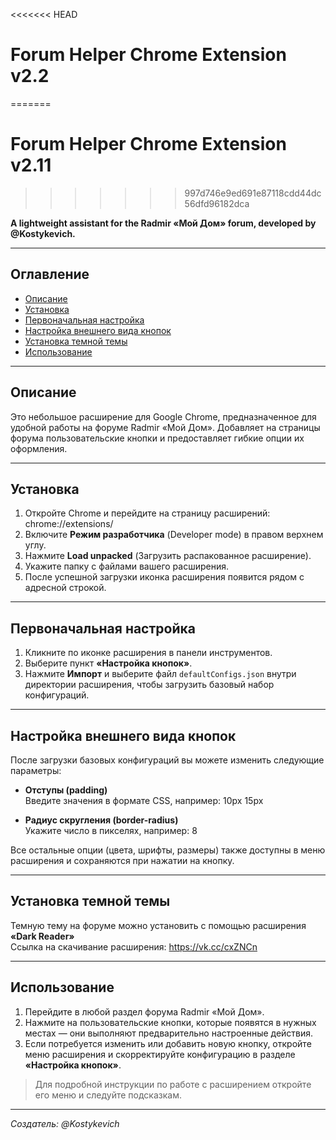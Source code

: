 <<<<<<< HEAD
# Forum Helper Chrome Extension v2.2
=======
# Forum Helper Chrome Extension v2.11
>>>>>>> 997d746e9ed691e87118cdd44dc56dfd96182dca

**A lightweight assistant for the Radmir «Мой Дом» forum, developed by @Kostykevich.**

---

## Оглавление

- [Описание](#описание)
- [Установка](#установка)
- [Первоначальная настройка](#первоначальная-настройка)
- [Настройка внешнего вида кнопок](#настройка-внешнего-вида-кнопок)
- [Установка темной темы](#установка-темной-тему)
- [Использование](#использование)

---

## Описание

Это небольшое расширение для Google Chrome, предназначенное для удобной работы на форуме Radmir «Мой Дом». Добавляет на страницы форума пользовательские кнопки и предоставляет гибкие опции их оформления.  

---

## Установка

1. Откройте Chrome и перейдите на страницу расширений: chrome://extensions/
2. Включите **Режим разработчика** (Developer mode) в правом верхнем углу.  
3. Нажмите **Load unpacked** (Загрузить распакованное расширение).  
4. Укажите папку с файлами вашего расширения.  
5. После успешной загрузки иконка расширения появится рядом с адресной строкой.

---

## Первоначальная настройка

1. Кликните по иконке расширения в панели инструментов.  
2. Выберите пункт **«Настройка кнопок»**.  
3. Нажмите **Импорт** и выберите файл `defaultConfigs.json` внутри директории расширения, чтобы загрузить базовый набор конфигураций.

---

## Настройка внешнего вида кнопок

После загрузки базовых конфигураций вы можете изменить следующие параметры:

- **Отступы (padding)**  
Введите значения в формате CSS, например: 10px 15px

- **Радиус скругления (border-radius)**  
Укажите число в пикселях, например: 8


Все остальные опции (цвета, шрифты, размеры) также доступны в меню расширения и сохраняются при нажатии на кнопку.

---

## Установка темной темы

Темную тему на форуме можно установить с помощью расширения **«Dark Reader»**<br>
Ссылка на скачивание расширения: https://vk.cc/cxZNCn

---

## Использование

1. Перейдите в любой раздел форума Radmir «Мой Дом».  
2. Нажмите на пользовательские кнопки, которые появятся в нужных местах — они выполняют предварительно настроенные действия.  
3. Если потребуется изменить или добавить новую кнопку, откройте меню расширения и скорректируйте конфигурацию в разделе **«Настройка кнопок»**.

> Для подробной инструкции по работе с расширением откройте его меню и следуйте подсказкам.

---

*Создатель: @Kostykevich*

